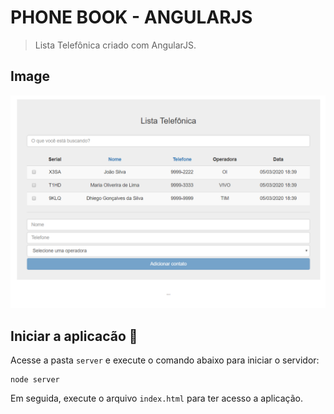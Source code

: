 # PHONE BOOK - ANGULARJS

> Lista Telefônica criado com AngularJS.

## Image

<p align="center">
    <img src="print.png" alt="drawing" width="700"/> 
</p>

## Iniciar a aplicacão :checkered_flag:

Acesse a pasta `server` e execute o comando abaixo para iniciar o servidor:

```console
node server
```

Em seguida, execute o arquivo `index.html` para ter acesso a aplicação.
